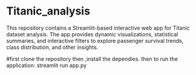 # Titanic_analysis
This repository contains a Streamlit-based interactive web app for Titanic dataset analysis. The app provides dynamic visualizations, statistical summaries, and interactive filters to explore passenger survival trends, class distribution, and other insights.

#first clone the repository
then ,install the dependies.
then to run the application:
streamlit run app.py
